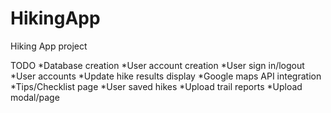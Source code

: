 # HikingApp
Hiking App project

TODO
*Database creation
*User account creation
*User sign in/logout
*User accounts
*Update hike results display
*Google maps API integration
*Tips/Checklist page
*User saved hikes
*Upload trail reports
*Upload modal/page
